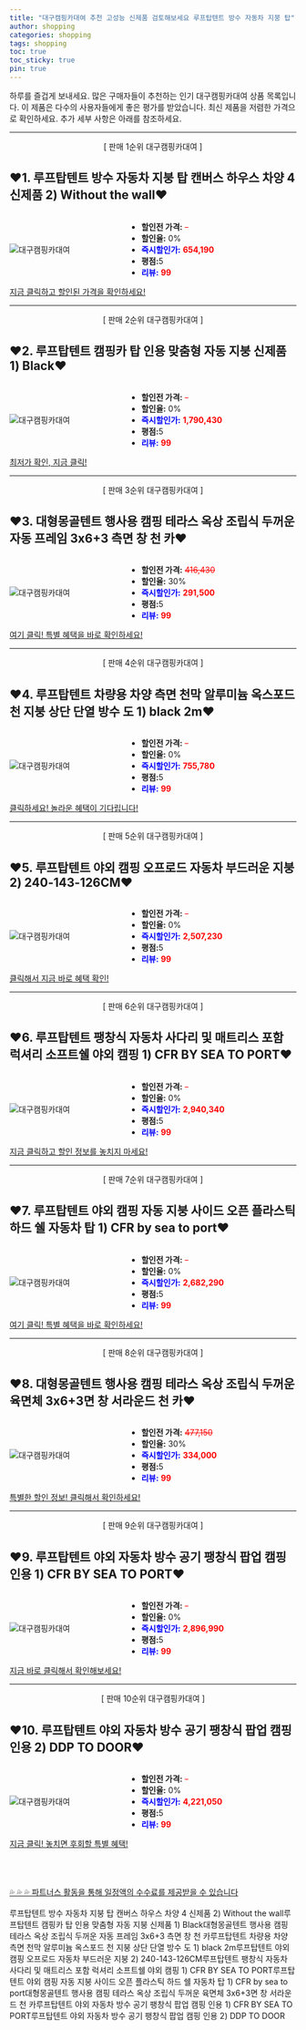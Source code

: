 ```yaml
---
title: "대구캠핑카대여 추천 고성능 신제품 검토해보세요 루프탑텐트 방수 자동차 지붕 탑"
author: shopping
categories: shopping
tags: shopping
toc: true
toc_sticky: true
pin: true
---
```

하루를 즐겁게 보내세요. 많은 구매자들이 추천하는 인기 대구캠핑카대여 상품 목록입니다. 이 제품은 다수의 사용자들에게 좋은 평가를 받았습니다. 최신 제품을 저렴한 가격으로 확인하세요. 추가 세부 사항은 아래를 참조하세요.

---
<p class="toplist" style="margin: 0 auto; display: block; width: fit-content;">[ 판매 1순위 대구캠핑카대여 ]</p>

<h2><strong>❤️1. 루프탑텐트 방수 자동차 지붕 탑 캔버스 하우스 차양 4 신제품 2) Without the wall❤️</strong></h2>

<div style="display: flex; align-items: center;">
    <div style="flex: 0.4;">
        <img src="https://thumbnail7.coupangcdn.com/thumbnails/remote/230x230ex/image/vendor_inventory/d171/711808a8f508bd5cc10ce8fae671bb4b4b52ce3bfc68831c3db44eddc3b3.jpg" alt="대구캠핑카대여" style="max-width: 100%;">
    </div>
    <div style="flex: 0.6; margin-left: 10px;">
        <ul>
            <li><strong>할인전 가격:</strong> <del style="color: red;">-</del></li>
            <li><strong>할인율:</strong> 0%</li>
            <li><span style='color:blue'><strong>즉시할인가:</strong></span> <span style='color:red'><strong>654,190</strong></span></li>
            <li><strong>평점:</strong>5</li>
            <li><span style='color:blue'><strong>리뷰:</strong></span> <span style='color:red'><strong>99</strong></span></li>
        </ul>
    </div>
</div>
<div class="center">
    <a href="https://selin100587001.github.io?lptag=AF9450613&subid=githubio&pageKey=8244874169&traceid=V0-153&itemId=23728578428&vendorItemId=90753367461" class="myButton">
        지금 클릭하고 할인된 가격을 확인하세요!
    </a>
</div>


---
<p class="toplist" style="margin: 0 auto; display: block; width: fit-content;">[ 판매 2순위 대구캠핑카대여 ]</p>

<h2><strong>❤️2. 루프탑텐트 캠핑카 탑 인용 맞춤형 자동 지붕 신제품 1) Black❤️</strong></h2>

<div style="display: flex; align-items: center;">
    <div style="flex: 0.4;">
        <img src="https://thumbnail9.coupangcdn.com/thumbnails/remote/230x230ex/image/vendor_inventory/ed1b/90817e20c08671a3831532f5e0fabd9abc2fed47f5739e59a61432c02e6e.jpg" alt="대구캠핑카대여" style="max-width: 100%;">
    </div>
    <div style="flex: 0.6; margin-left: 10px;">
        <ul>
            <li><strong>할인전 가격:</strong> <del style="color: red;">-</del></li>
            <li><strong>할인율:</strong> 0%</li>
            <li><span style='color:blue'><strong>즉시할인가:</strong></span> <span style='color:red'><strong>1,790,430</strong></span></li>
            <li><strong>평점:</strong>5</li>
            <li><span style='color:blue'><strong>리뷰:</strong></span> <span style='color:red'><strong>99</strong></span></li>
        </ul>
    </div>
</div>
<div class="center">
    <a href="https://selin100587001.github.io?lptag=AF9450613&subid=githubio&pageKey=8244879100&traceid=V0-153&itemId=23728602698&vendorItemId=90753391400" class="myButton">
        최저가 확인, 지금 클릭!
    </a>
</div>


---
<p class="toplist" style="margin: 0 auto; display: block; width: fit-content;">[ 판매 3순위 대구캠핑카대여 ]</p>

<h2><strong>❤️3. 대형몽골텐트 행사용 캠핑 테라스 옥상 조립식 두꺼운 자동 프레임 3x6+3 측면 창 천 카❤️</strong></h2>

<div style="display: flex; align-items: center;">
    <div style="flex: 0.4;">
        <img src="https://thumbnail9.coupangcdn.com/thumbnails/remote/230x230ex/image/vendor_inventory/6e81/7d635eb9dc24216d66780582d1aa6928183758d0778565d5402ca35e80dd.png" alt="대구캠핑카대여" style="max-width: 100%;">
    </div>
    <div style="flex: 0.6; margin-left: 10px;">
        <ul>
            <li><strong>할인전 가격:</strong> <del style="color: red;">416,430</del></li>
            <li><strong>할인율:</strong> 30%</li>
            <li><span style='color:blue'><strong>즉시할인가:</strong></span> <span style='color:red'><strong>291,500</strong></span></li>
            <li><strong>평점:</strong>5</li>
            <li><span style='color:blue'><strong>리뷰:</strong></span> <span style='color:red'><strong>99</strong></span></li>
        </ul>
    </div>
</div>
<div class="center">
    <a href="https://selin100587001.github.io?lptag=AF9450613&subid=githubio&pageKey=7719592166&traceid=V0-153&itemId=20714093417&vendorItemId=87785033660" class="myButton">
        여기 클릭! 특별 혜택을 바로 확인하세요!
    </a>
</div>


---
<p class="toplist" style="margin: 0 auto; display: block; width: fit-content;">[ 판매 4순위 대구캠핑카대여 ]</p>

<h2><strong>❤️4. 루프탑텐트 차량용 차양 측면 천막 알루미늄 옥스포드 천 지붕 상단 단열 방수 도 1) black 2m❤️</strong></h2>

<div style="display: flex; align-items: center;">
    <div style="flex: 0.4;">
        <img src="https://thumbnail8.coupangcdn.com/thumbnails/remote/230x230ex/image/vendor_inventory/83af/40f2d5d05fbc8a4e4f08f18c61ae7b3ba2ec0f50cbcbae22f1d20342970b.jpg" alt="대구캠핑카대여" style="max-width: 100%;">
    </div>
    <div style="flex: 0.6; margin-left: 10px;">
        <ul>
            <li><strong>할인전 가격:</strong> <del style="color: red;">-</del></li>
            <li><strong>할인율:</strong> 0%</li>
            <li><span style='color:blue'><strong>즉시할인가:</strong></span> <span style='color:red'><strong>755,780</strong></span></li>
            <li><strong>평점:</strong>5</li>
            <li><span style='color:blue'><strong>리뷰:</strong></span> <span style='color:red'><strong>99</strong></span></li>
        </ul>
    </div>
</div>
<div class="center">
    <a href="https://selin100587001.github.io?lptag=AF9450613&subid=githubio&pageKey=8244874957&traceid=V0-153&itemId=23728582919&vendorItemId=90753371950" class="myButton">
        클릭하세요! 놀라운 혜택이 기다립니다!
    </a>
</div>


---
<p class="toplist" style="margin: 0 auto; display: block; width: fit-content;">[ 판매 5순위 대구캠핑카대여 ]</p>

<h2><strong>❤️5. 루프탑텐트 야외 캠핑 오프로드 자동차 부드러운 지붕 2) 240-143-126CM❤️</strong></h2>

<div style="display: flex; align-items: center;">
    <div style="flex: 0.4;">
        <img src="https://thumbnail8.coupangcdn.com/thumbnails/remote/230x230ex/image/vendor_inventory/091e/10d79cffb53d10bea39fcf557b2de1ccefc5e0c2699094b4a6367bceb5be.jpg" alt="대구캠핑카대여" style="max-width: 100%;">
    </div>
    <div style="flex: 0.6; margin-left: 10px;">
        <ul>
            <li><strong>할인전 가격:</strong> <del style="color: red;">-</del></li>
            <li><strong>할인율:</strong> 0%</li>
            <li><span style='color:blue'><strong>즉시할인가:</strong></span> <span style='color:red'><strong>2,507,230</strong></span></li>
            <li><strong>평점:</strong>5</li>
            <li><span style='color:blue'><strong>리뷰:</strong></span> <span style='color:red'><strong>99</strong></span></li>
        </ul>
    </div>
</div>
<div class="center">
    <a href="https://selin100587001.github.io?lptag=AF9450613&subid=githubio&pageKey=8244878985&traceid=V0-153&itemId=23728602262&vendorItemId=90753390859" class="myButton">
        클릭해서 지금 바로 혜택 확인!
    </a>
</div>


---
<p class="toplist" style="margin: 0 auto; display: block; width: fit-content;">[ 판매 6순위 대구캠핑카대여 ]</p>

<h2><strong>❤️6. 루프탑텐트 팽창식 자동차 사다리 및 매트리스 포함 럭셔리 소프트쉘 야외 캠핑 1) CFR BY SEA TO PORT❤️</strong></h2>

<div style="display: flex; align-items: center;">
    <div style="flex: 0.4;">
        <img src="https://thumbnail9.coupangcdn.com/thumbnails/remote/230x230ex/image/vendor_inventory/b04f/d9e94674975dbbb090ea026b9284754d73277db8234e202d1d7a00c61c4e.jpg" alt="대구캠핑카대여" style="max-width: 100%;">
    </div>
    <div style="flex: 0.6; margin-left: 10px;">
        <ul>
            <li><strong>할인전 가격:</strong> <del style="color: red;">-</del></li>
            <li><strong>할인율:</strong> 0%</li>
            <li><span style='color:blue'><strong>즉시할인가:</strong></span> <span style='color:red'><strong>2,940,340</strong></span></li>
            <li><strong>평점:</strong>5</li>
            <li><span style='color:blue'><strong>리뷰:</strong></span> <span style='color:red'><strong>99</strong></span></li>
        </ul>
    </div>
</div>
<div class="center">
    <a href="https://selin100587001.github.io?lptag=AF9450613&subid=githubio&pageKey=8244879471&traceid=V0-153&itemId=23728604581&vendorItemId=90753393309" class="myButton">
        지금 클릭하고 할인 정보를 놓치지 마세요!
    </a>
</div>


---
<p class="toplist" style="margin: 0 auto; display: block; width: fit-content;">[ 판매 7순위 대구캠핑카대여 ]</p>

<h2><strong>❤️7. 루프탑텐트 야외 캠핑 자동 지붕 사이드 오픈 플라스틱 하드 쉘 자동차 탑 1) CFR by sea to port❤️</strong></h2>

<div style="display: flex; align-items: center;">
    <div style="flex: 0.4;">
        <img src="https://thumbnail6.coupangcdn.com/thumbnails/remote/230x230ex/image/vendor_inventory/e0b3/f042ce779eb95442e5506f3c06bd5c9ba1ad5d3ea973b570d80c0990fef2.jpg" alt="대구캠핑카대여" style="max-width: 100%;">
    </div>
    <div style="flex: 0.6; margin-left: 10px;">
        <ul>
            <li><strong>할인전 가격:</strong> <del style="color: red;">-</del></li>
            <li><strong>할인율:</strong> 0%</li>
            <li><span style='color:blue'><strong>즉시할인가:</strong></span> <span style='color:red'><strong>2,682,290</strong></span></li>
            <li><strong>평점:</strong>5</li>
            <li><span style='color:blue'><strong>리뷰:</strong></span> <span style='color:red'><strong>99</strong></span></li>
        </ul>
    </div>
</div>
<div class="center">
    <a href="https://selin100587001.github.io?lptag=AF9450613&subid=githubio&pageKey=8244868563&traceid=V0-153&itemId=23728553278&vendorItemId=90753342338" class="myButton">
        여기 클릭! 특별 혜택을 바로 확인하세요!
    </a>
</div>


---
<p class="toplist" style="margin: 0 auto; display: block; width: fit-content;">[ 판매 8순위 대구캠핑카대여 ]</p>

<h2><strong>❤️8. 대형몽골텐트 행사용 캠핑 테라스 옥상 조립식 두꺼운 육면체 3x6+3면 창 서라운드 천 카❤️</strong></h2>

<div style="display: flex; align-items: center;">
    <div style="flex: 0.4;">
        <img src="https://thumbnail8.coupangcdn.com/thumbnails/remote/230x230ex/image/vendor_inventory/46b7/c3619ef019349e47f610106947f9c38ee0bf620ffd6851f77a809b3b90bd.png" alt="대구캠핑카대여" style="max-width: 100%;">
    </div>
    <div style="flex: 0.6; margin-left: 10px;">
        <ul>
            <li><strong>할인전 가격:</strong> <del style="color: red;">477,150</del></li>
            <li><strong>할인율:</strong> 30%</li>
            <li><span style='color:blue'><strong>즉시할인가:</strong></span> <span style='color:red'><strong>334,000</strong></span></li>
            <li><strong>평점:</strong>5</li>
            <li><span style='color:blue'><strong>리뷰:</strong></span> <span style='color:red'><strong>99</strong></span></li>
        </ul>
    </div>
</div>
<div class="center">
    <a href="https://selin100587001.github.io?lptag=AF9450613&subid=githubio&pageKey=7719592166&traceid=V0-153&itemId=20714093489&vendorItemId=87785034007" class="myButton">
        특별한 할인 정보! 클릭해서 확인하세요!
    </a>
</div>


---
<p class="toplist" style="margin: 0 auto; display: block; width: fit-content;">[ 판매 9순위 대구캠핑카대여 ]</p>

<h2><strong>❤️9. 루프탑텐트 야외 자동차 방수 공기 팽창식 팝업 캠핑 인용 1) CFR BY SEA TO PORT❤️</strong></h2>

<div style="display: flex; align-items: center;">
    <div style="flex: 0.4;">
        <img src="https://thumbnail9.coupangcdn.com/thumbnails/remote/230x230ex/image/vendor_inventory/904f/1ddf9156b3559a222c97ddbb492afc6f6cb2a4743967a666688631f5a287.jpg" alt="대구캠핑카대여" style="max-width: 100%;">
    </div>
    <div style="flex: 0.6; margin-left: 10px;">
        <ul>
            <li><strong>할인전 가격:</strong> <del style="color: red;">-</del></li>
            <li><strong>할인율:</strong> 0%</li>
            <li><span style='color:blue'><strong>즉시할인가:</strong></span> <span style='color:red'><strong>2,896,990</strong></span></li>
            <li><strong>평점:</strong>5</li>
            <li><span style='color:blue'><strong>리뷰:</strong></span> <span style='color:red'><strong>99</strong></span></li>
        </ul>
    </div>
</div>
<div class="center">
    <a href="https://selin100587001.github.io?lptag=AF9450613&subid=githubio&pageKey=8244872159&traceid=V0-153&itemId=23728568635&vendorItemId=90753357411" class="myButton">
        지금 바로 클릭해서 확인해보세요!
    </a>
</div>


---
<p class="toplist" style="margin: 0 auto; display: block; width: fit-content;">[ 판매 10순위 대구캠핑카대여 ]</p>

<h2><strong>❤️10. 루프탑텐트 야외 자동차 방수 공기 팽창식 팝업 캠핑 인용 2) DDP TO DOOR❤️</strong></h2>

<div style="display: flex; align-items: center;">
    <div style="flex: 0.4;">
        <img src="https://thumbnail9.coupangcdn.com/thumbnails/remote/230x230ex/image/vendor_inventory/904f/1ddf9156b3559a222c97ddbb492afc6f6cb2a4743967a666688631f5a287.jpg" alt="대구캠핑카대여" style="max-width: 100%;">
    </div>
    <div style="flex: 0.6; margin-left: 10px;">
        <ul>
            <li><strong>할인전 가격:</strong> <del style="color: red;">-</del></li>
            <li><strong>할인율:</strong> 0%</li>
            <li><span style='color:blue'><strong>즉시할인가:</strong></span> <span style='color:red'><strong>4,221,050</strong></span></li>
            <li><strong>평점:</strong>5</li>
            <li><span style='color:blue'><strong>리뷰:</strong></span> <span style='color:red'><strong>99</strong></span></li>
        </ul>
    </div>
</div>
<div class="center">
    <a href="https://selin100587001.github.io?lptag=AF9450613&subid=githubio&pageKey=8244872159&traceid=V0-153&itemId=23728568633&vendorItemId=90753357409" class="myButton">
        지금 클릭! 놓치면 후회할 특별 혜택!
    </a>
</div>

<br><br><br>[💦 💦 💦 파트너스 활동을 통해 일정액의 수수료를 제공받을 수 있습니다](https://link.coupang.com/a/bcpT2c)<br><br>루프탑텐트 방수 자동차 지붕 탑 캔버스 하우스 차양 4 신제품 2) Without the wall루프탑텐트 캠핑카 탑 인용 맞춤형 자동 지붕 신제품 1) Black대형몽골텐트 행사용 캠핑 테라스 옥상 조립식 두꺼운 자동 프레임 3x6+3 측면 창 천 카루프탑텐트 차량용 차양 측면 천막 알루미늄 옥스포드 천 지붕 상단 단열 방수 도 1) black 2m루프탑텐트 야외 캠핑 오프로드 자동차 부드러운 지붕 2) 240-143-126CM루프탑텐트 팽창식 자동차 사다리 및 매트리스 포함 럭셔리 소프트쉘 야외 캠핑 1) CFR BY SEA TO PORT루프탑텐트 야외 캠핑 자동 지붕 사이드 오픈 플라스틱 하드 쉘 자동차 탑 1) CFR by sea to port대형몽골텐트 행사용 캠핑 테라스 옥상 조립식 두꺼운 육면체 3x6+3면 창 서라운드 천 카루프탑텐트 야외 자동차 방수 공기 팽창식 팝업 캠핑 인용 1) CFR BY SEA TO PORT루프탑텐트 야외 자동차 방수 공기 팽창식 팝업 캠핑 인용 2) DDP TO DOOR